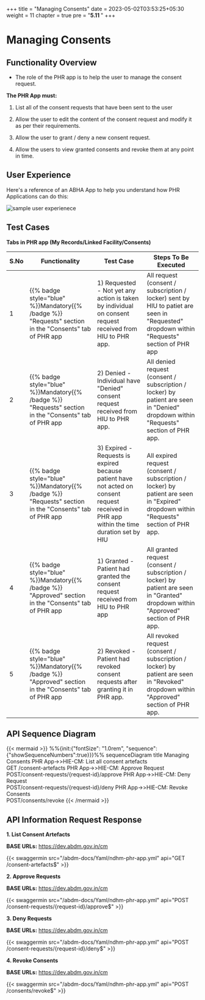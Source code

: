 +++
title = "Managing Consents"
date = 2023-05-02T03:53:25+05:30
weight = 11
chapter = true
pre = "<b>5.11 </b>"
+++

# Managing Consents

## Functionality Overview

- The role of the PHR app is to help the user to manage the consent request.

**The PHR App must:**

1. List all of the consent requests that have been sent to the user

2. Allow the user to edit the content of the consent request and modify it as per their requirements.

3. Allow the user to grant / deny a new consent request.

4. Allow the users to view granted consents and revoke them at any point in time.

## User Experience 

Here's a reference of an ABHA App to help you understand how PHR Applications can do this:

![sample user experienece](/abdm-docs/img/manage-consents.gif)

## Test Cases

**Tabs in PHR app (My Records/Linked Facility/Consents)** 

S.No|Functionality|Test Case|Steps To Be Executed 
|--|------|-----|-----|
1| {{% badge style="blue" %}}Mandatory{{% /badge %}}  "Requests" section in the "Consents" tab of PHR app|1) Requested - Not yet any action is taken by individual on consent request received from HIU to PHR app. |All request (consent / subscription / locker) sent by HIU to patiet are seen  in "Requested" dropdown within "Requests" section of PHR app
2| {{% badge style="blue" %}}Mandatory{{% /badge %}}  "Requests" section in the "Consents" tab of PHR app|2) Denied - Individual have "Denied" consent request received from HIU to PHR app. |All denied request (consent / subscription / locker) by patient are seen in "Denied" dropdown within "Requests" section of PHR app. 
3| {{% badge style="blue" %}}Mandatory{{% /badge %}}  "Requests" section in the "Consents" tab of PHR app|3) Expired -  Requests is expired because patient have not acted on consent request received in PHR app within the time duration set by HIU|All expired request (consent / subscription / locker) by patient are seen in "Expired" dropdown within "Requests" section of PHR app.
4| {{% badge style="blue" %}}Mandatory{{% /badge %}}  "Approved" section in the "Consents" tab of PHR app|1) Granted - Patient had granted the consent request received from HIU to PHR app|All granted request (consent / subscription / locker) by patient are seen in "Granted" dropdown within "Approved" section of PHR app. 
5| {{% badge style="blue" %}}Mandatory{{% /badge %}}  "Approved" section in the "Consents" tab of PHR app|2) Revoked - Patient had revoked consent requests after granting it in PHR app. |All revoked request (consent / subscription / locker) by patient are seen in "Revoked" dropdown within "Approved" section of PHR app. 


## API Sequence Diagram

{{< mermaid >}}
%%{init:{"fontSize": "1.0rem", "sequence":{"showSequenceNumbers":true}}}%%
sequenceDiagram
title Managing Consents
PHR App->>HIE-CM: List all consent artefacts <br/> GET /consent-artefacts
PHR App->>HIE-CM: Approve Request <br/> POST/consent-requests/{request-id}/approve
PHR App->>HIE-CM: Deny Request <br/> POST/consent-requests/{request-id}/deny
PHR App->>HIE-CM: Revoke Consents <br/> POST/consents/revoke
{{< /mermaid >}}

## API Information Request Response

**1. List Consent Artefacts**

**BASE URLs:**  https://dev.abdm.gov.in/cm

{{< swaggermin src="/abdm-docs/Yaml/ndhm-phr-app.yml" api="GET /consent-artefacts$" >}}

**2. Approve Requests**

**BASE URLs:**  https://dev.abdm.gov.in/cm

{{< swaggermin src="/abdm-docs/Yaml/ndhm-phr-app.yml" api="POST /consent-requests/{request-id}/approve$" >}}

**3. Deny Requests**

**BASE URLs:**  https://dev.abdm.gov.in/cm

{{< swaggermin src="/abdm-docs/Yaml/ndhm-phr-app.yml" api="POST /consent-requests/{request-id}/deny$" >}}

**4. Revoke Consents**

**BASE URLs:**  https://dev.abdm.gov.in/cm

{{< swaggermin src="/abdm-docs/Yaml/ndhm-phr-app.yml" api="POST /consents/revoke$" >}}





